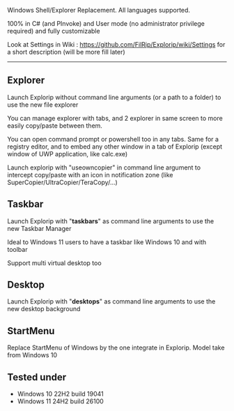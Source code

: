 Windows Shell/Explorer Replacement. All languages supported.

100% in C# (and PInvoke) and User mode (no administrator privilege required) and fully customizable

Look at Settings in Wiki : https://github.com/FilRip/Explorip/wiki/Settings for a short description (will be more fill later)

------------

Explorer
--------
Launch Explorip without command line arguments (or a path to a folder) to use the new file explorer

You can manage explorer with tabs, and 2 explorer in same screen to more easily copy/paste between them.

You can open command prompt or powershell too in any tabs. Same for a registry editor, and to embed any other window in a tab of Explorip (except window of UWP application, like calc.exe)

Launch explorip with "useowncopier" in command line argument to intercept copy/paste with an icon in notification zone (like SuperCopier/UltraCopier/TeraCopy/...)



Taskbar
-------
Launch Explorip with "<b>taskbars</b>" as command line arguments to use the new Taskbar Manager

Ideal to Windows 11 users to have a taskbar like Windows 10 and with toolbar

Support multi virtual desktop too



Desktop
-------
Launch Explorip with "<b>desktops</b>" as command line arguments to use the new desktop background



StartMenu
---------
Replace StartMenu of Windows by the one integrate in Explorip. Model take from Windows 10



Tested under
------------
- Windows 10 22H2 build 19041
- Windows 11 24H2 build 26100
